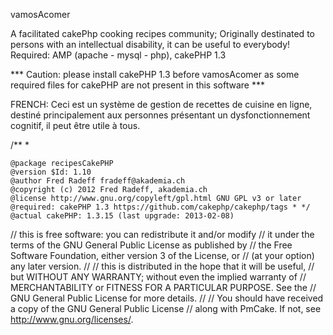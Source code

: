 vamosAcomer

A facilitated cakePhp cooking recipes community; Originally destinated to persons with an intellectual disability, it can be useful to everybody! Required: AMP (apache - mysql - php), cakePHP 1.3

*** Caution: please install cakePHP 1.3 before vamosAcomer as some required files for cakePHP are not present in this software ***

FRENCH: Ceci est un système de gestion de recettes de cuisine en ligne, destiné principalement aux personnes présentant un dysfonctionnement cognitif, il peut être utile à tous.

/** *

    @package recipesCakePHP
    @version $Id: 1.10
    @author Fred Radeff fradeff@akademia.ch
    @copyright (c) 2012 Fred Radeff, akademia.ch
    @license http://www.gnu.org/copyleft/gpl.html GNU GPL v3 or later
    @required: cakePHP 1.3 https://github.com/cakephp/cakephp/tags * */
    @actual cakePHP: 1.3.15 (last upgrade: 2013-02-08)

// this is free software: you can redistribute it and/or modify // it under the terms of the GNU General Public License as published by // the Free Software Foundation, either version 3 of the License, or // (at your option) any later version. // // this is distributed in the hope that it will be useful, // but WITHOUT ANY WARRANTY; without even the implied warranty of // MERCHANTABILITY or FITNESS FOR A PARTICULAR PURPOSE. See the // GNU General Public License for more details. // // You should have received a copy of the GNU General Public License // along with PmCake. If not, see http://www.gnu.org/licenses/.
